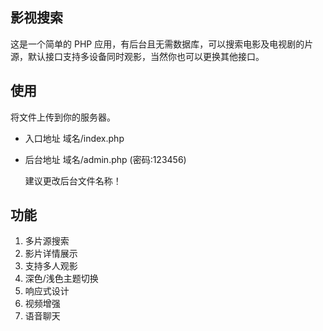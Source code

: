 ## 影视搜索

这是一个简单的 PHP 应用，有后台且无需数据库，可以搜索电影及电视剧的片源，默认接口支持多设备同时观影，当然你也可以更换其他接口。

## 使用

将文件上传到你的服务器。
 - 入口地址 域名/index.php
 - 后台地址 域名/admin.php (密码:123456)

   建议更改后台文件名称！

## 功能

1. 多片源搜索
2. 影片详情展示
3. 支持多人观影
4. 深色/浅色主题切换
5. 响应式设计
6. 视频增强
7. 语音聊天
